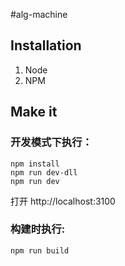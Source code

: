 #alg-machine
    
## Installation
1. Node
2. NPM

## Make it

### 开发模式下执行：

    npm install
    npm run dev-dll
    npm run dev

打开 http://localhost:3100
    
### 构建时执行:

    npm run build
